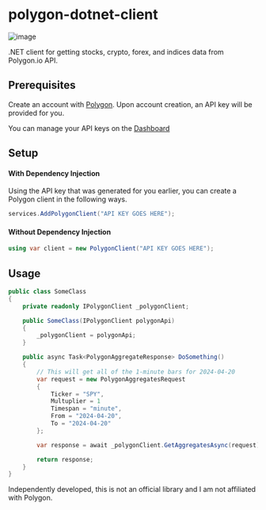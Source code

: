 # polygon-dotnet-client

![image](https://github.com/rwitzlib/polygon-dotnet-client/blob/master/docs/polygon_icon.png)

.NET client for getting stocks, crypto, forex, and indices data from Polygon.io API.

## Prerequisites
Create an account with [Polygon](https://www.polygon.io).  Upon account creation, an API key will be provided for you.

You can manage your API keys on the [Dashboard](https://polygon.io/dashboard/api-keys)

## Setup

#### With Dependency Injection
Using the API key that was generated for you earlier, you can create a Polygon client in the following ways.

```c#
services.AddPolygonClient("API KEY GOES HERE");
```

#### Without Dependency Injection

```c#
using var client = new PolygonClient("API KEY GOES HERE");
```

## Usage

```c#
public class SomeClass
{
	private readonly IPolygonClient _polygonClient;

	public SomeClass(IPolygonClient polygonApi)
	{
		_polygonClient = polygonApi;
	}

	public async Task<PolygonAggregateResponse> DoSomething()
	{
        // This will get all of the 1-minute bars for 2024-04-20
        var request = new PolygonAggregatesRequest
        {
            Ticker = "SPY",
            Multuplier = 1
            Timespan = "minute",
            From = "2024-04-20",
            To = "2024-04-20"
        };

		var response = await _polygonClient.GetAggregatesAsync(request);

        return response;
	}
}
```


Independently developed, this is not an official library and I am not affiliated with Polygon.